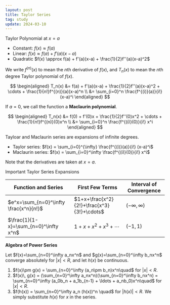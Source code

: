 ```yaml
---
layout: post
title: Taylor Series
tag: study
update: 2024-03-10
---
```


Taylor Polynomial at $x=a$

- Constant: $f(x) \approx f(a)$
- Linear: $f(x) \approx f(a) + f'(a)(x-a)$
- Quadratic $f(x) \approx f(a) + f'(a)(x-a) + \frac{1}{2}f''(a)(x-a)^2$ 

We write $f^{(n)}(x)$ to mean the $n$th derivative of $f(x)$, and $T_n(x)$ to mean the $n$th degree Taylor polynomial of $f(x)$.

$$
\begin{aligned}
T_n(x) &= f(a) + f'(a)(x-a) + \frac{1}{2}f''(a)(x-a)^2 + \cdots + \frac{1}{n!}f^{(n)}(a)(x-a)^n \\
&= \sum_{i=0}^n \frac{f^{(i)}(a)}{i!} (x-a)^i
\end{aligned}
$$

If $a=0$, we call the function a **Maclaurin polynomial**.

$$
\begin{aligned}
T_n(x) &= f(0) + f'(0)x + \frac{1}{2}f''(0)x^2 + \cdots + \frac{1}{n!}f^{(n)}(0)x^n \\
&= \sum_{i=0}^n \frac{f^{(i)}(0)}{i!} x^i
\end{aligned}
$$

Tayloar and Maclaurin series are expansions of infinite degrees.

- Taylor series: $f(x) = \sum_{i=0}^{\infty} \frac{f^{(i)}(a)}{i!} (x-a)^i$
- Maclaurin series: $f(x) = \sum_{i=0}^\infty \frac{f^{(i)}(0)}{i!} x^i$

Note that the derivatives are taken at $x=a$.

Important Taylor Series Expansions

| Function and Series                    | First Few Terms                            | Interval of Convergence |
| -------------------------------------- | ------------------------------------------ | ----------------------- |
| $e^x=\sum_{n=0}^\infty \frac{x^n}{n!}$ | $1+x+\frac{x^2}{2!}+\frac{x^3}{3!}+\cdots$ | $(-\infty, \infty)$     |
| $\frac{1}{1-x}=\sum_{n=0}^\infty x^n$  | $1+x+x^2+x^3+\cdots$                       | $(-1,1)$                |



**Algebra of Power Series**

Let $f(x)=\sum_{n=0}^\infty a_nx^n$ and $g(x)=\sum_{n=0}^\infty b_nx^n$ converge absolutely for $\vert x\vert<R$, and let $h(x)$ be continuous.

1. $f(x)\pm g(x) = \sum_{n=0}^\infty (a_n\pm b_n)x^n\quad$ for $\vert x\vert<R$.
2. $f(x)\, g(x) = (\sum_{n=0}^\infty a_nx^n)(\sum_{n=0}^\infty b_nx^n) = \sum_{n=0}^\infty (a_0b_n + a_1b_{n-1} + \ldots + a_nb_0)x^n\quad$ for $\vert x\vert<R$. 
3. $f(h(x)) = \sum_{n=0}^\infty a_n (h(x))^n \quad$  for $\vert h(x)\vert <R$.  We simply substitute $h(x)$ for $x$ in the series.















